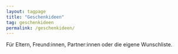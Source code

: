 ```yaml
---
layout: tagpage
title: "Geschenkideen"
tag: geschenkideen
permalink: /geschenkideen/
---
```

Für Eltern, Freund:innen, Partner:innen oder die eigene Wunschliste.
